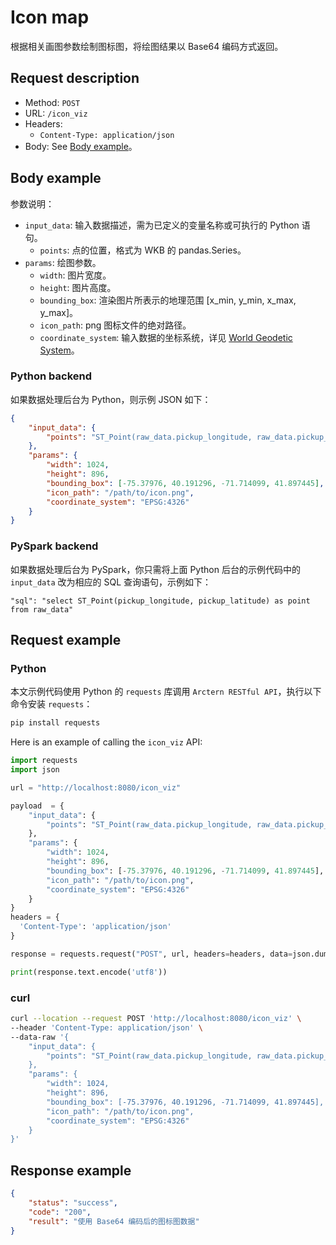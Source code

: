 # Icon map

根据相关画图参数绘制图标图，将绘图结果以 Base64 编码方式返回。

## Request description

- Method: `POST`
- URL: `/icon_viz`
- Headers:
    - `Content-Type: application/json`
- Body: See [Body example](#Body-example)。

## Body example

参数说明：

- `input_data`: 输入数据描述，需为已定义的变量名称或可执行的 Python 语句。
    - `points`: 点的位置，格式为 WKB 的 pandas.Series。
- `params`: 绘图参数。
    - `width`: 图片宽度。
    - `height`: 图片高度。
    - `bounding_box`: 渲染图片所表示的地理范围 [x_min, y_min, x_max, y_max]。
    - `icon_path`: png 图标文件的绝对路径。
    - `coordinate_system`: 输入数据的坐标系统，详见 [World Geodetic System](https://en.wikipedia.org/wiki/World_Geodetic_System)。

### Python backend

如果数据处理后台为 Python，则示例 JSON 如下：

```json
{
    "input_data": {
        "points": "ST_Point(raw_data.pickup_longitude, raw_data.pickup_latitude)"
    },
    "params": {
        "width": 1024,
        "height": 896,
        "bounding_box": [-75.37976, 40.191296, -71.714099, 41.897445],
        "icon_path": "/path/to/icon.png",
        "coordinate_system": "EPSG:4326"
    }
}
```

### PySpark backend

如果数据处理后台为 PySpark，你只需将上面 Python 后台的示例代码中的 `input_data` 改为相应的 SQL 查询语句，示例如下：

```
"sql": "select ST_Point(pickup_longitude, pickup_latitude) as point from raw_data"
```

## Request example

### Python

本文示例代码使用 Python 的 `requests` 库调用 `Arctern RESTful API`，执行以下命令安装 `requests`：

```bash
pip install requests
```

Here is an example of calling the `icon_viz` API:

```python
import requests
import json

url = "http://localhost:8080/icon_viz"

payload  = {
    "input_data": {
        "points": "ST_Point(raw_data.pickup_longitude, raw_data.pickup_latitude)"
    },
    "params": {
        "width": 1024,
        "height": 896,
        "bounding_box": [-75.37976, 40.191296, -71.714099, 41.897445],
        "icon_path": "/path/to/icon.png",
        "coordinate_system": "EPSG:4326"
    }
}
headers = {
  'Content-Type': 'application/json'
}

response = requests.request("POST", url, headers=headers, data=json.dumps(payload))

print(response.text.encode('utf8'))
```

### curl

```bash
curl --location --request POST 'http://localhost:8080/icon_viz' \
--header 'Content-Type: application/json' \
--data-raw '{
    "input_data": {
        "points": "ST_Point(raw_data.pickup_longitude, raw_data.pickup_latitude)"
    },
    "params": {
        "width": 1024,
        "height": 896,
        "bounding_box": [-75.37976, 40.191296, -71.714099, 41.897445],
        "icon_path": "/path/to/icon.png",
        "coordinate_system": "EPSG:4326"
    }
}'
```

## Response example

```json
{
    "status": "success",
    "code": "200",
    "result": "使用 Base64 编码后的图标图数据"
}
```
